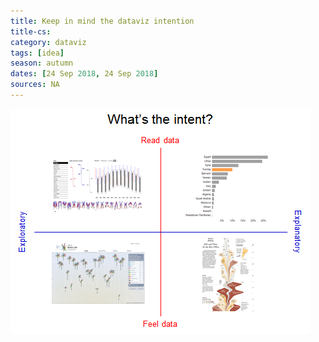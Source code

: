 ```yaml
---
title: Keep in mind the dataviz intention
title-cs: 
category: dataviz
tags: [idea]
season: autumn
dates: [24 Sep 2018, 24 Sep 2018]
sources: NA
---
```


![](../../assets/src/Data-Viz-Intention.png)